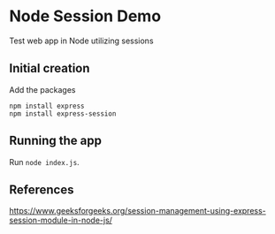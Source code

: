 # Node Session Demo
Test web app in Node utilizing sessions

## Initial creation
Add the packages
```
npm install express
npm install express-session
```

## Running the app
Run `node index.js`.

## References
https://www.geeksforgeeks.org/session-management-using-express-session-module-in-node-js/
